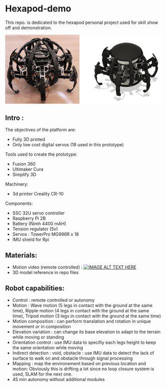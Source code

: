 # Hexapod-demo

This repo. is dedicated to the hexapod personal project used for skill show off and demonstration.

![alt text](https://github.com/xapha/Hexapod-demo/blob/main/hexapod.png "intro figure")

## Intro :

The objectives of the platform are:
- Fully 3D printed
- Only low cost digital servos (18 used in this prototype)

Tools used to create the prototype:
- Fusion 360
- Ultimaker Cura
- Simplify 3D

Machinery:
- 3d printer Creality CR-10

Components:
- SSC 32U servo controller
- Raspberry Pi 2B
- Battery (Nimh 4400 mAH)
- Tension regulator (5v)
- Servos : TowerPro MG996R x 18
- IMU shield for Rpi

## Materials:

- Motion video (remote controlled) :
[![IMAGE ALT TEXT HERE](https://img.youtube.com/vi/dWkvSa4oxTY/0.jpg)](https://www.youtube.com/watch?v=dWkvSa4oxTY)
- 3D model reference in repo files

## Robot capabilities:
- Control : remote controlled or autonomy 
- Motion : Wave motion (5 legs in contact with the ground at the same time), Ripple motion (4 legs in contact with the ground at the same time), Tripod motion (3 legs in contact with the ground at the same time)
- Motion composition : can perform translation and rotation in unique movement or in composition
- Elevation variation : can change its base elevation to adapt to the terrain while moving or standing
- Orientation control : use IMU data to specifiy each legs height to keep the same orientation while moving
- Indirect detection : void, obstacle : use IMU data to detect the lack of surface to walk on and obstacle through signal processing
- Mapping : map the environement based on previous location and motion: Obviously this is drifting a lot since no loop closure system is used, SLAM for the next one.
- 45 min autonomy without additional modules
